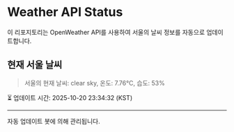 
# Weather API Status

이 리포지토리는 OpenWeather API를 사용하여 서울의 날씨 정보를 자동으로 업데이트합니다.

## 현재 서울 날씨
> 서울의 현재 날씨: clear sky, 온도: 7.76°C, 습도: 53%

⏳ 업데이트 시간: 2025-10-20 23:34:32 (KST)

---
자동 업데이트 봇에 의해 관리됩니다.
